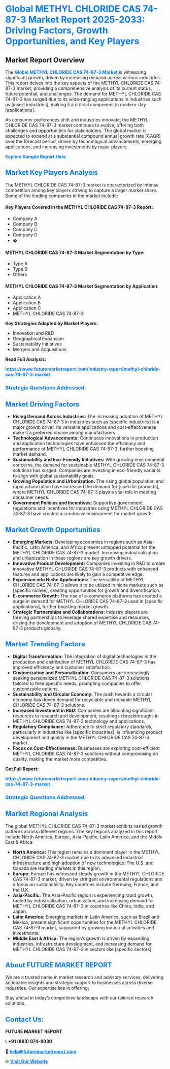 <h1 style="color: #007BFF;">Global METHYL CHLORIDE CAS 74-87-3 Market Report 2025-2033: Driving Factors, Growth Opportunities, and Key Players</h1>

<section id="overview">
<h2>Market Report Overview</h2>
<p>The <a href="https://www.futuremarketreport.com/industry-report/methyl-chloride-cas-74-87-3-market" style="color: #007BFF; text-decoration: none;"><strong>Global METHYL CHLORIDE CAS 74-87-3 Market</strong></a> is witnessing significant growth, driven by increasing demand across various industries. This report delves into the key aspects of the METHYL CHLORIDE CAS 74-87-3 market, providing a comprehensive analysis of its current status, future potential, and challenges. The demand for METHYL CHLORIDE CAS 74-87-3 has surged due to its wide-ranging applications in industries such as [insert industries], making it a critical component in modern-day [applications].</p>
<p>As consumer preferences shift and industries innovate, the METHYL CHLORIDE CAS 74-87-3 market continues to evolve, offering both challenges and opportunities for stakeholders. The global market is expected to expand at a substantial compound annual growth rate (CAGR) over the forecast period, driven by technological advancements, emerging applications, and increasing investments by major players.</p>
</section>

<section id="overview">
<p><a href="https://www.futuremarketreport.com/request-sample/reportId=116243" style="color: #007BFF; text-decoration: none;"><strong>Explore Sample Report Here</strong></a></p>
</section>

<section id="key-players">
<h2 style="color: #007BFF;">Market Key Players Analysis</h2>
<p>The METHYL CHLORIDE CAS 74-87-3 market is characterized by intense competition among key players striving to capture a larger market share. Some of the leading companies in the market include:</p>
<h4>Key Players Covered in the METHYL CHLORIDE CAS 74-87-3 Report:</h4>
<ul><li>Company A</li><li>Company B</li><li>Company C</li><li>Company D</li><li>�</li></ul>
<h4>METHYL CHLORIDE CAS 74-87-3 Market Segmentation by Type:</h4>
<ul><li>Type A</li><li>Type B</li><li>Others</li></ul>

<h4>METHYL CHLORIDE CAS 74-87-3 Market Segmentation by Application:</h4>
<ul><li>Application A</li><li>Application B</li><li>Application C</li><li>METHYL CHLORIDE CAS 74-87-3</li></ul>
<p><strong>Key Strategies Adopted by Market Players:</strong></p>
<ul>
<li>Innovation and R&D</li>
<li>Geographical Expansion</li>
<li>Sustainability Initiatives</li>
<li>Mergers and Acquisitions</li>
</ul>
</section>

<section>
<p><strong>Read Full Analysis: </strong></p><a href="https://www.futuremarketreport.com/industry-report/methyl-chloride-cas-74-87-3-market" style="color: #007BFF; text-decoration: none;"><strong>https://www.futuremarketreport.com/industry-report/methyl-chloride-cas-74-87-3-market</strong></a>
<h3 style="color: #007BFF;">Strategic Questions Addressed:</h3>
</section>

<section id="driving-factors">
<h2 style="color: #007BFF;">Market Driving Factors</h2>
<ul>
<li><strong>Rising Demand Across Industries:</strong> The increasing adoption of METHYL CHLORIDE CAS 74-87-3 in industries such as [specific industries] is a major growth driver. Its versatile applications and cost-effectiveness make it a preferred choice among manufacturers.</li>
<li><strong>Technological Advancements:</strong> Continuous innovations in production and application technologies have enhanced the efficiency and performance of METHYL CHLORIDE CAS 74-87-3, further boosting market demand.</li>
<li><strong>Sustainability and Eco-Friendly Initiatives:</strong> With growing environmental concerns, the demand for sustainable METHYL CHLORIDE CAS 74-87-3 solutions has surged. Companies are investing in eco-friendly variants to align with global sustainability goals.</li>
<li><strong>Growing Population and Urbanization:</strong> The rising global population and rapid urbanization have increased the demand for [specific products], where METHYL CHLORIDE CAS 74-87-3 plays a vital role in meeting consumer needs.</li>
<li><strong>Government Policies and Incentives:</strong> Supportive government regulations and incentives for industries using METHYL CHLORIDE CAS 74-87-3 have created a conducive environment for market growth.</li>
</ul>
</section>

<section id="growth-opportunities">
<h2 style="color: #007BFF;">Market Growth Opportunities</h2>
<ul>
<li><strong>Emerging Markets:</strong> Developing economies in regions such as Asia-Pacific, Latin America, and Africa present untapped potential for the METHYL CHLORIDE CAS 74-87-3 market. Increasing industrialization and urbanization in these regions are key growth drivers.</li>
<li><strong>Innovative Product Development:</strong> Companies investing in R&D to create innovative METHYL CHLORIDE CAS 74-87-3 products with enhanced features and applications are likely to gain a competitive edge.</li>
<li><strong>Expansion into Niche Applications:</strong> The versatility of METHYL CHLORIDE CAS 74-87-3 allows it to be utilized in niche markets such as [specific niches], creating opportunities for growth and diversification.</li>
<li><strong>E-commerce Growth:</strong> The rise of e-commerce platforms has created a surge in demand for METHYL CHLORIDE CAS 74-87-3 used in [specific applications], further boosting market growth.</li>
<li><strong>Strategic Partnerships and Collaborations:</strong> Industry players are forming partnerships to leverage shared expertise and resources, driving the development and adoption of METHYL CHLORIDE CAS 74-87-3 products globally.</li>
</ul>
</section>

<section id="trending-factors">
<h2 style="color: #007BFF;">Market Trending Factors</h2>
<ul>
<li><strong>Digital Transformation:</strong> The integration of digital technologies in the production and distribution of METHYL CHLORIDE CAS 74-87-3 has improved efficiency and customer satisfaction.</li>
<li><strong>Customization and Personalization:</strong> Consumers are increasingly seeking personalized METHYL CHLORIDE CAS 74-87-3 solutions tailored to their specific needs, prompting companies to offer customizable options.</li>
<li><strong>Sustainability and Circular Economy:</strong> The push towards a circular economy has driven demand for recyclable and reusable METHYL CHLORIDE CAS 74-87-3 solutions.</li>
<li><strong>Increased Investment in R&D:</strong> Companies are allocating significant resources to research and development, resulting in breakthroughs in METHYL CHLORIDE CAS 74-87-3 technology and applications.</li>
<li><strong>Regulatory Compliance:</strong> Adherence to strict regulatory standards, particularly in industries like [specific industries], is influencing product development and quality in the METHYL CHLORIDE CAS 74-87-3 market.</li>
<li><strong>Focus on Cost-Effectiveness:</strong> Businesses are exploring cost-efficient METHYL CHLORIDE CAS 74-87-3 solutions without compromising on quality, making the market more competitive.</li>
</ul>
</section>

<section>
<p><strong>Get Full Report: </strong></p><a href="https://www.futuremarketreport.com/industry-report/methyl-chloride-cas-74-87-3-market" style="color: #007BFF; text-decoration: none;"><strong>https://www.futuremarketreport.com/industry-report/methyl-chloride-cas-74-87-3-market</strong></a>
<h3 style="color: #007BFF;">Strategic Questions Addressed:</h3>
</section>


<section id="regional-analysis">
<h2 style="color: #007BFF;">Market Regional Analysis</h2>
<p>The global METHYL CHLORIDE CAS 74-87-3 market exhibits varied growth patterns across different regions. The key regions analyzed in this report include North America, Europe, Asia-Pacific, Latin America, and the Middle East & Africa:</p>
<ul>
<li><strong>North America:</strong> This region remains a dominant player in the METHYL CHLORIDE CAS 74-87-3 market due to its advanced industrial infrastructure and high adoption of new technologies. The U.S. and Canada are leading markets in this region.</li>
<li><strong>Europe:</strong> Europe has witnessed steady growth in the METHYL CHLORIDE CAS 74-87-3 market, driven by stringent environmental regulations and a focus on sustainability. Key countries include Germany, France, and the U.K.</li>
<li><strong>Asia-Pacific:</strong> The Asia-Pacific region is experiencing rapid growth, fueled by industrialization, urbanization, and increasing demand for METHYL CHLORIDE CAS 74-87-3 in countries like China, India, and Japan.</li>
<li><strong>Latin America:</strong> Emerging markets in Latin America, such as Brazil and Mexico, present significant opportunities for the METHYL CHLORIDE CAS 74-87-3 market, supported by growing industrial activities and investments.</li>
<li><strong>Middle East & Africa:</strong> The region’s growth is driven by expanding industries, infrastructure development, and increasing demand for METHYL CHLORIDE CAS 74-87-3 in sectors like [specific sectors].</li>
</ul>
</section>

<footer>
<h2 style="color: #007BFF;">About FUTURE MARKET REPORT</h2>
<p>We are a trusted name in market research and advisory services, delivering actionable insights and strategic support to businesses across diverse industries. Our expertise lies in offering:</p>

<p>Stay ahead in today’s competitive landscape with our tailored research solutions.</p>

<h2 style="color: #007BFF;">Contact Us:</h2>
<p><strong>FUTURE MARKET REPORT</strong></p>
<p>📞 <strong>+91 (883) 074-8030</strong></p>
<p>📧 <strong><a href="mailto:help@futuremarketreport.com" style="color: #007BFF;">help@futuremarketreport.com</a></strong></p>
<p>🌐 <strong><a href="https://www.futuremarketreport.com/" style="color: #007BFF;">Visit Our Website</a></strong></p>
</footer>